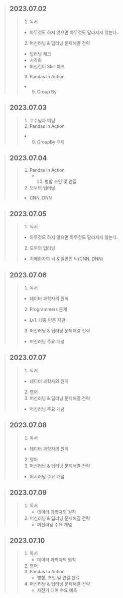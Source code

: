 > ## 2023.07.02
> > 1. 독서
> >   - 아무것도 하지 않으면 아무것도 달라지지 않는다.
> > 2. 머신러닝 & 딥러닝 문제해결 전략
> >   - 딥러닝 체크
> >   - 시각화
> >   - 머신런이 Skill 체크
> > 3. Pandas In Action
> >   - 9. Group By

> ## 2023.07.03
> > 1. 교수님과 미팅
> > 2. Pandas In Action
> >   - 9. GroupBy 객체

> ## 2023.07.04
> > 1. Pandas In Action
> >    - 10. 병합 조인 및 연결
> > 2. 모두의 딥러닝
> >   - CNN, DNN

> ## 2023.07.05
> > 1. 독서
> >   - 아무것도 하지 않으면 아무것도 달라지지 않는다.
> > 2. 모두의 딥러닝
> >   - 치매환자의 뇌 & 일반인 뇌(CNN, DNN)

> ## 2023.07.06
> > 1. 독서
> >   - 데이터 과학자의 원칙
> > 2. Programmers 문제
> >   - Lv1. 대충 만든 자판
> > 3. 머신러닝 & 딥러닝 문제해결 전략
> >   - 머신러닝 주요 개녕

> ## 2023.07.07
> > 1. 독서
> >   - 데이터 과학자의 원칙
> > 2. 영어
> > 3. 머신러닝 & 딥러닝 문제해결 전략
> >   - 머신러닝 주요 개념

> ## 2023.07.08
> > 1. 독서
> >   - 데이터 과학자의 원칙
> > 2. 영어
> > 3. 머신러닝 & 딥러닝 문제해결 전략
> >   - 머시러닝 주요 개념

> ## 2023.07.09
> > 1. 독서
> >    - 데이터 과학자의 원칙
> > 2. 머신러닝 & 딥러닝 문제해결 전략
> >    - 머신러닝 주요 개념

> ## 2023.07.10
> > 1. 독서
> >    - 데이터 과학자의 원칙
> > 2. 영어
> > 3. Pandas In Action
> >    - 병합, 조인 및 연결 완료
> > 4. 머신러닝 & 딥러닝 문제해결 전략
> >    - 자전거 대여 수요 예측
